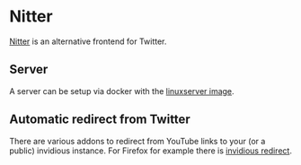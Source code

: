 # Nitter

[Nitter](https://github.com/zedeus/nitter) is an alternative frontend for
Twitter.

## Server

A server can be setup via docker with the [linuxserver image](./docker-images/zedeus_-_nitter.md).

## Automatic redirect from Twitter

There are various addons to redirect from YouTube links to your (or a public)
invidious instance.
For Firefox for example there is
[invidious redirect](https://addons.mozilla.org/en-US/firefox/addon/nitter-redirect/).

